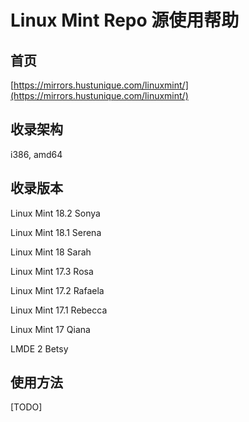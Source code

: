 # Linux Mint Repo 源使用帮助

## 首页

[https://mirrors.hustunique.com/linuxmint/](https://mirrors.hustunique.com/linuxmint/)

## 收录架构

i386, amd64

## 收录版本

Linux Mint 18.2 Sonya

Linux Mint 18.1 Serena

Linux Mint 18 Sarah

Linux Mint 17.3 Rosa

Linux Mint 17.2 Rafaela

Linux Mint 17.1 Rebecca

Linux Mint 17 Qiana

LMDE 2 Betsy

## 使用方法

\[TODO\]

